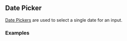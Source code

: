 ## Date Picker

[Date Pickers](https://www.google.com/design/spec/components/pickers.html#pickers-date-pickers) are used to select a single date for an input.

### Examples
